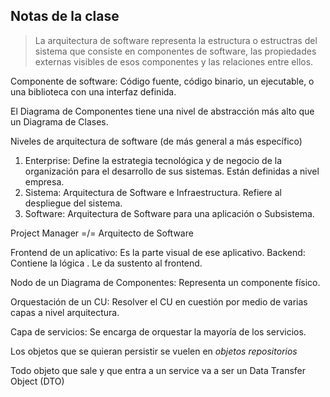 ## Notas de la clase

> La arquitectura de software representa la estructura o estructras del sistema que consiste en componentes de software, las propiedades externas visibles de esos componentes y las relaciones entre ellos.

Componente de software: Código fuente, código binario, un ejecutable, o una biblioteca con una interfaz definida.

El Diagrama de Componentes tiene una nivel de abstracción más alto que un Diagrama de Clases.

Niveles de arquitectura de software (de más general a más específico)
1. Enterprise: Define la estrategia tecnológica y de negocio de la organización para el desarrollo de sus sistemas. Están definidas a nivel empresa.
2. Sistema: Arquitectura de Software e Infraestructura. Refiere al despliegue del sistema.
3. Software: Arquitectura de Software para una aplicación o Subsistema.

Project Manager =/= Arquitecto de Software

Frontend de un aplicativo: Es la parte visual de ese aplicativo.
Backend: Contiene la lógica . Le da sustento al frontend.

Nodo de un Diagrama de Componentes: Representa un componente físico.

Orquestación de un CU: Resolver el CU en cuestión por medio de varias capas a nivel arquitectura.

Capa de servicios: Se encarga de orquestar la mayoría de los servicios.

Los objetos que se quieran persistir se vuelen en *objetos repositorios*

Todo objeto que sale y que entra a un service va a ser un Data Transfer Object (DTO)